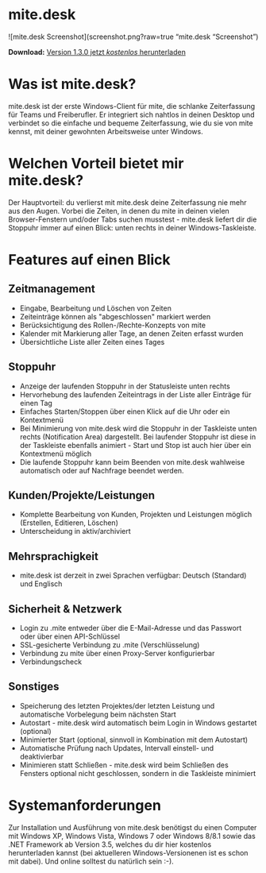 mite.desk
=========

![mite.desk Screenshot](screenshot.png?raw=true “mite.desk “Screenshot”)

**Download:** [Version 1.3.0 jetzt *kostenlos* herunterladen](https://github.com/aspnetde/mite.desk/releases/download/1.3.0/mite.desk-1.3.0.msi)

# Was ist mite.desk?
mite.desk ist der erste Windows-Client für mite, die schlanke Zeiterfassung für Teams und Freiberufler. Er integriert sich nahtlos in deinen Desktop und verbindet so die einfache und bequeme Zeiterfassung, wie du sie von mite kennst, mit deiner gewohnten Arbeitsweise unter Windows.

# Welchen Vorteil bietet mir mite.desk?
Der Hauptvorteil: du verlierst mit mite.desk deine Zeiterfassung nie mehr aus den Augen. Vorbei die Zeiten, in denen du mite in deinen vielen Browser-Fenstern und/oder Tabs suchen musstest - mite.desk liefert dir die Stoppuhr immer auf einen Blick: unten rechts in deiner Windows-Taskleiste.

# Features auf einen Blick

## Zeitmanagement
* Eingabe, Bearbeitung und Löschen von Zeiten
* Zeiteinträge können als "abgeschlossen" markiert werden
* Berücksichtigung des Rollen-/Rechte-Konzepts von mite
* Kalender mit Markierung aller Tage, an denen Zeiten erfasst wurden
* Übersichtliche Liste aller Zeiten eines Tages 

## Stoppuhr
* Anzeige der laufenden Stoppuhr in der Statusleiste unten rechts
* Hervorhebung des laufenden Zeiteintrags in der Liste aller Einträge für einen Tag
* Einfaches Starten/Stoppen über einen Klick auf die Uhr oder ein Kontextmenü
* Bei Minimierung von mite.desk wird die Stoppuhr in der Taskleiste unten rechts (Notification Area) dargestellt. Bei laufender Stoppuhr ist diese in der Taskleiste ebenfalls animiert - Start und Stop ist auch hier über ein Kontextmenü möglich
* Die laufende Stoppuhr kann beim Beenden von mite.desk wahlweise automatisch oder auf Nachfrage beendet werden. 

## Kunden/Projekte/Leistungen
* Komplette Bearbeitung von Kunden, Projekten und Leistungen möglich (Erstellen, Editieren, Löschen)
* Unterscheidung in aktiv/archiviert 

## Mehrsprachigkeit
* mite.desk ist derzeit in zwei Sprachen verfügbar: Deutsch (Standard) und Englisch 

## Sicherheit & Netzwerk
* Login zu .mite entweder über die E-Mail-Adresse und das Passwort oder über einen API-Schlüssel
* SSL-gesicherte Verbindung zu .mite (Verschlüsselung)
* Verbindung zu mite über einen Proxy-Server konfigurierbar
* Verbindungscheck

## Sonstiges
* Speicherung des letzten Projektes/der letzten Leistung und automatische Vorbelegung beim nächsten Start
* Autostart - mite.desk wird automatisch beim Login in Windows gestartet (optional)
* Minimierter Start (optional, sinnvoll in Kombination mit dem Autostart)
* Automatische Prüfung nach Updates, Intervall einstell- und deaktivierbar
* Minimieren statt Schließen - mite.desk wird beim Schließen des Fensters optional nicht geschlossen, sondern in die Taskleiste minimiert

# Systemanforderungen
Zur Installation und Ausführung von mite.desk benötigst du einen Computer mit Windows XP, Windows Vista, Windows 7 oder Windows 8/8.1 sowie das .NET Framework ab Version 3.5, welches du dir hier kostenlos herunterladen kannst (bei aktuelleren Windows-Versionenen ist es schon mit dabei). Und online solltest du natürlich sein :-).
